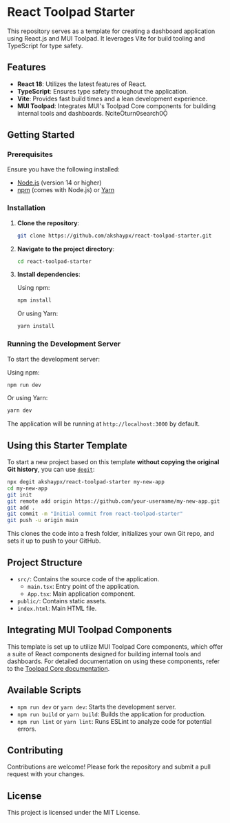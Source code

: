 # React Toolpad Starter

This repository serves as a template for creating a dashboard application using React.js and MUI Toolpad. It leverages Vite for build tooling and TypeScript for type safety.

## Features

- **React 18**: Utilizes the latest features of React.
- **TypeScript**: Ensures type safety throughout the application.
- **Vite**: Provides fast build times and a lean development experience.
- **MUI Toolpad**: Integrates MUI's Toolpad Core components for building internal tools and dashboards. citeturn0search0

## Getting Started

### Prerequisites

Ensure you have the following installed:

- [Node.js](https://nodejs.org/) (version 14 or higher)
- [npm](https://www.npmjs.com/) (comes with Node.js) or [Yarn](https://yarnpkg.com/)

### Installation

1. **Clone the repository**:

   ```bash
   git clone https://github.com/akshaypx/react-toolpad-starter.git
   ```

2. **Navigate to the project directory**:

   ```bash
   cd react-toolpad-starter
   ```

3. **Install dependencies**:

   Using npm:

   ```bash
   npm install
   ```

   Or using Yarn:

   ```bash
   yarn install
   ```

### Running the Development Server

To start the development server:

Using npm:

```bash
npm run dev
```

Or using Yarn:

```bash
yarn dev
```

The application will be running at `http://localhost:3000` by default.

## Using this Starter Template

To start a new project based on this template **without copying the original Git history**, you can use [`degit`](https://github.com/Rich-Harris/degit):

```bash
npx degit akshaypx/react-toolpad-starter my-new-app
cd my-new-app
git init
git remote add origin https://github.com/your-username/my-new-app.git
git add .
git commit -m "Initial commit from react-toolpad-starter"
git push -u origin main
```

This clones the code into a fresh folder, initializes your own Git repo, and sets it up to push to your GitHub.

## Project Structure

- `src/`: Contains the source code of the application.
  - `main.tsx`: Entry point of the application.
  - `App.tsx`: Main application component.
- `public/`: Contains static assets.
- `index.html`: Main HTML file.

## Integrating MUI Toolpad Components

This template is set up to utilize MUI Toolpad Core components, which offer a suite of React components designed for building internal tools and dashboards. For detailed documentation on using these components, refer to the [Toolpad Core documentation](https://next.mui.com/toolpad/).

## Available Scripts

- `npm run dev` or `yarn dev`: Starts the development server.
- `npm run build` or `yarn build`: Builds the application for production.
- `npm run lint` or `yarn lint`: Runs ESLint to analyze code for potential errors.

## Contributing

Contributions are welcome! Please fork the repository and submit a pull request with your changes.

## License

This project is licensed under the MIT License.
